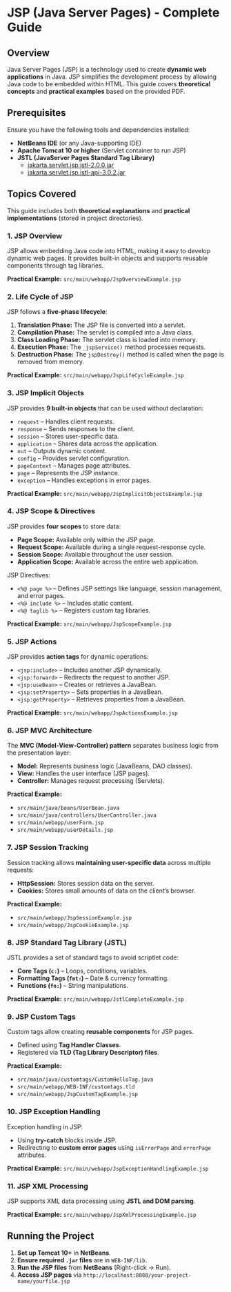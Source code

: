 # JSP (Java Server Pages) - Complete Guide

## Overview
Java Server Pages (JSP) is a technology used to create **dynamic web applications** in Java. JSP simplifies the development process by allowing Java code to be embedded within HTML. This guide covers **theoretical concepts** and **practical examples** based on the provided PDF.

## Prerequisites
Ensure you have the following tools and dependencies installed:

- **NetBeans IDE** (or any Java-supporting IDE)
- **Apache Tomcat 10 or higher** (Servlet container to run JSP)
- **JSTL (JavaServer Pages Standard Tag Library)**
  - [jakarta.servlet.jsp.jstl-2.0.0.jar](https://repo1.maven.org/maven2/org/glassfish/web/jakarta.servlet.jsp.jstl/2.0.0/jakarta.servlet.jsp.jstl-2.0.0.jar)
  - [jakarta.servlet.jsp.jstl-api-3.0.2.jar](https://repo1.maven.org/maven2/jakarta/servlet/jsp/jstl/jakarta.servlet.jsp.jstl-api/3.0.2/jakarta.servlet.jsp.jstl-api-3.0.2.jar)

## Topics Covered
This guide includes both **theoretical explanations** and **practical implementations** (stored in project directories).

### 1. JSP Overview
JSP allows embedding Java code into HTML, making it easy to develop dynamic web pages. It provides built-in objects and supports reusable components through tag libraries.

**Practical Example:** `src/main/webapp/JspOverviewExample.jsp`

### 2. Life Cycle of JSP
JSP follows a **five-phase lifecycle**:
1. **Translation Phase:** The JSP file is converted into a servlet.
2. **Compilation Phase:** The servlet is compiled into a Java class.
3. **Class Loading Phase:** The servlet class is loaded into memory.
4. **Execution Phase:** The `_jspService()` method processes requests.
5. **Destruction Phase:** The `jspDestroy()` method is called when the page is removed from memory.

**Practical Example:** `src/main/webapp/JspLifeCycleExample.jsp`

### 3. JSP Implicit Objects
JSP provides **9 built-in objects** that can be used without declaration:
- `request` – Handles client requests.
- `response` – Sends responses to the client.
- `session` – Stores user-specific data.
- `application` – Shares data across the application.
- `out` – Outputs dynamic content.
- `config` – Provides servlet configuration.
- `pageContext` – Manages page attributes.
- `page` – Represents the JSP instance.
- `exception` – Handles exceptions in error pages.

**Practical Example:** `src/main/webapp/JspImplicitObjectsExample.jsp`

### 4. JSP Scope & Directives
JSP provides **four scopes** to store data:
- **Page Scope:** Available only within the JSP page.
- **Request Scope:** Available during a single request-response cycle.
- **Session Scope:** Available throughout the user session.
- **Application Scope:** Available across the entire web application.

JSP Directives:
- `<%@ page %>` – Defines JSP settings like language, session management, and error pages.
- `<%@ include %>` – Includes static content.
- `<%@ taglib %>` – Registers custom tag libraries.

**Practical Example:** `src/main/webapp/JspScopeExample.jsp`

### 5. JSP Actions
JSP provides **action tags** for dynamic operations:
- `<jsp:include>` – Includes another JSP dynamically.
- `<jsp:forward>` – Redirects the request to another JSP.
- `<jsp:useBean>` – Creates or retrieves a JavaBean.
- `<jsp:setProperty>` – Sets properties in a JavaBean.
- `<jsp:getProperty>` – Retrieves properties from a JavaBean.

**Practical Example:** `src/main/webapp/JspActionsExample.jsp`

### 6. JSP MVC Architecture
The **MVC (Model-View-Controller) pattern** separates business logic from the presentation layer:
- **Model:** Represents business logic (JavaBeans, DAO classes).
- **View:** Handles the user interface (JSP pages).
- **Controller:** Manages request processing (Servlets).

**Practical Example:**
- `src/main/java/beans/UserBean.java`
- `src/main/java/controllers/UserController.java`
- `src/main/webapp/userForm.jsp`
- `src/main/webapp/userDetails.jsp`

### 7. JSP Session Tracking
Session tracking allows **maintaining user-specific data** across multiple requests:
- **HttpSession:** Stores session data on the server.
- **Cookies:** Stores small amounts of data on the client’s browser.

**Practical Example:**
- `src/main/webapp/JspSessionExample.jsp`
- `src/main/webapp/JspCookieExample.jsp`

### 8. JSP Standard Tag Library (JSTL)
JSTL provides a set of standard tags to avoid scriptlet code:
- **Core Tags (`c:`)** – Loops, conditions, variables.
- **Formatting Tags (`fmt:`)** – Date & currency formatting.
- **Functions (`fn:`)** – String manipulations.

**Practical Example:** `src/main/webapp/JstlCompleteExample.jsp`

### 9. JSP Custom Tags
Custom tags allow creating **reusable components** for JSP pages.
- Defined using **Tag Handler Classes**.
- Registered via **TLD (Tag Library Descriptor) files**.

**Practical Example:**
- `src/main/java/customtags/CustomHelloTag.java`
- `src/main/webapp/WEB-INF/customtags.tld`
- `src/main/webapp/JspCustomTagExample.jsp`

### 10. JSP Exception Handling
Exception handling in JSP:
- Using **try-catch** blocks inside JSP.
- Redirecting to **custom error pages** using `isErrorPage` and `errorPage` attributes.

**Practical Example:** `src/main/webapp/JspExceptionHandlingExample.jsp`

### 11. JSP XML Processing
JSP supports XML data processing using **JSTL and DOM parsing**.

**Practical Example:** `src/main/webapp/JspXmlProcessingExample.jsp`

## Running the Project
1. **Set up Tomcat 10+** in **NetBeans**.
2. **Ensure required `.jar` files** are in `WEB-INF/lib`.
3. **Run the JSP files** from **NetBeans** (Right-click → Run).
4. **Access JSP pages** via `http://localhost:8080/your-project-name/yourfile.jsp`
